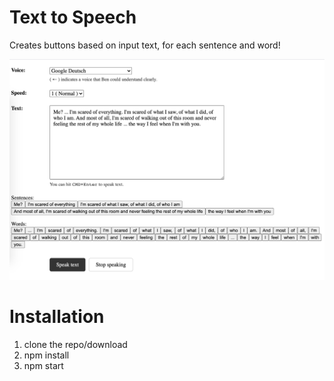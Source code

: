 # Text to Speech
Creates buttons based on input text, for each sentence and word!

<img src="src/assets/screenshot.png">

# Installation
1. clone the repo/download
2. npm install
3. npm start
